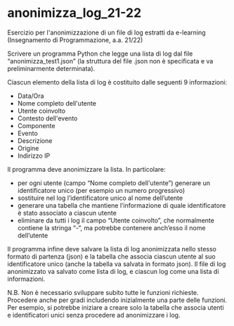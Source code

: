 # anonimizza_log_21-22
Esercizio per l'anonimizzazione di un file di log estratti da e-learning (Insegnamento di Programmazione, a.a. 21/22)

Scrivere un programma Python che legge una lista di log dal file “anonimizza_test1.json” (la struttura del file .json non è specificata e va preliminarmente determinata). 

Ciascun elemento della lista di log è costituito dalle seguenti 9 informazioni:

- Data/Ora
- Nome completo dell'utente
- Utente coinvolto
- Contesto dell'evento
- Componente
- Evento
- Descrizione
- Origine
- Indirizzo IP

Il programma deve anonimizzare la lista. In particolare:
- per ogni utente (campo “Nome completo dell'utente”) generare un identificatore unico (per esempio un numero progressivo) 
- sostituire nel log l’identificatore unico al nome dell’utente
- generare una tabella che mantiene l’informazione di quale identificatore è stato associato a ciascun utente
- eliminare da tutti i log il campo “Utente coinvolto”, che normalmente contiene la stringa “-“, ma potrebbe contenere anch’esso il nome dell’utente

Il programma infine deve salvare la lista di log anonimizzata nello stesso formato di partenza (json) e la tabella che associa ciascun utente al suo identificatore unico (anche la tabella va salvata in formato json). Il file di log anonimizzato va salvato come lista di log, e ciascun log come una lista di informazioni. 

N.B. Non è necessario sviluppare subito tutte le funzioni richieste. Procedere anche per gradi includendo inizialmente una parte delle funzioni. Per esempio, si potrebbe iniziare a creare solo la tabella che associa utenti e identificatori unici senza procedere ad anonimizzare i log.
